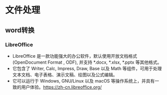 # 文件处理

## word转换

### LibreOffice

- LibreOffice 是一款功能强大的办公软件，默认使用开放文档格式 (OpenDocument Format , ODF), 并支持 *.docx, *.xlsx, *.pptx 等其他格式。
- 它包含了 Writer, Calc, Impress, Draw, Base 以及 Math 等组件，可用于处理文本文档、电子表格、演示文稿、绘图以及公式编辑。
- 它可以运行于 Windows, GNU/Linux 以及 macOS 等操作系统上，并具有一致的用户体验。https://zh-cn.libreoffice.org/